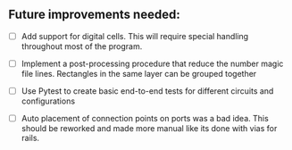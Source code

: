 ## Future improvements needed:
- [ ] Add support for digital cells. This will require special handling throughout most of the program.
- [ ] Implement a post-processing procedure that reduce the number magic file lines. 
      Rectangles in the same layer can be grouped together 
- [ ] Use Pytest to create basic end-to-end tests for different circuits and configurations
- [ ] Auto placement of connection points on ports was a bad idea. This should be reworked and made more manual like its 
  done with vias for rails. 





